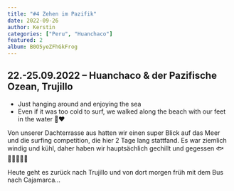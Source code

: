 ```yaml
---
title: "#4 Zehen im Pazifik"
date: 2022-09-26
author: Kerstin
categories: ["Peru", "Huanchaco"]
featured: 2
album: B0O5yeZFhGkFrog
---
```


## 22.-25.09.2022 – Huanchaco & der Pazifische Ozean, Trujillo

* Just hanging around and enjoying the sea
* Even if it was too cold to surf, we walked along the beach with our feet in the water 🌊❤️

Von unserer Dachterrasse aus hatten wir einen super Blick auf das Meer und die surfing competition, die hier 2 Tage lang stattfand. Es war ziemlich windig und kühl, daher haben wir hauptsächlich gechillt und gegessen 🐟🧘🏻‍♀️🏄🏻

Heute geht es zurück nach Trujillo und von dort morgen früh mit dem Bus nach Cajamarca…